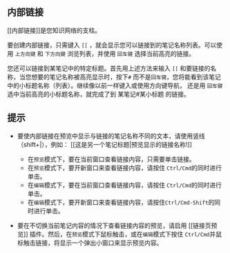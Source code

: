 
## 内部链接

[[内部链接]]是您知识网络的支柱。

要创建内部链接，只需键入 `[[` ，就会显示您可以链接到的笔记名称列表。可以使用 `上方向键` 和 `下方向键` 浏览列表，并使用 `回车键` 选择当前高亮的链接。

您还可以链接到某笔记中的特定标题。首先用上述方法来输入 `[[` 和要链接的名称，当您想要的笔记名称被高亮显示时，按下`#` 而不是`回车键`，您将能看到该笔记中的小标题名称（列表）。继续像以前一样键入或使用方向键导航， 还是用 `回车键` 选中当前高亮的小标题名称，就完成了到 某笔记#某小标题 的链接。

## 提示
- 要使内部链接在预览中显示与链接的笔记名称不同的文本，请使用竖线（shift+|），例如：  [[这是另一个笔记标题|预览显示的链接名称!]] 
	- 在`预览`模式下，要在当前窗口查看链接内容，只需要单击链接。
    - 在`预览`模式下，要开新窗口来查看链接内容，请按住 `Ctrl/Cmd`的同时进行单击。
	- 在`编辑`模式下，要在当前窗口查看链接内容，请按住 `Ctrl/Cmd`的同时进行单击。
    - 在`编辑`模式下，要开新窗口来查看链接内容，请按住`Ctrl/Cmd-Shift`的同时进行单击。

- 要在不切换当前笔记内容的情况下查看链接内容的预览，请启用 [[链接页预览]] 插件。然后，在`预览`模式下鼠标触击，或在`编辑`模式下按住 `Ctrl/Cmd`并鼠标触击链接，将显示一个弹出小窗口来显示预览内容。
